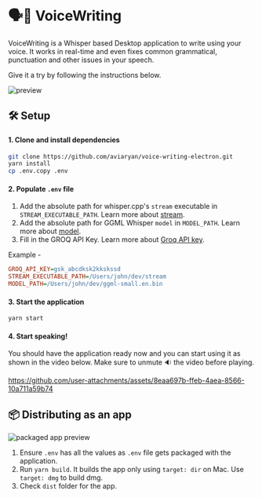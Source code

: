 # 🗣️📝 VoiceWriting

VoiceWriting is a Whisper based Desktop application to write using your voice.
It works in real-time and even fixes common grammatical, punctuation and other issues in your speech.

Give it a try by following the instructions below.

![preview](https://github.com/user-attachments/assets/72c9fc6b-f313-4cd2-a996-7eecdc63738f)

## 🛠️ Setup

#### 1. Clone and install dependencies

```sh
git clone https://github.com/aviaryan/voice-writing-electron.git
yarn install
cp .env.copy .env
```

#### 2. Populate `.env` file

1. Add the absolute path for whisper.cpp's `stream` executable in `STREAM_EXECUTABLE_PATH`. Learn more about [stream](docs/DEPENDENCIES.md#stream).
2. Add the absolute path for GGML Whisper `model` in `MODEL_PATH`. Learn more about [model](docs/DEPENDENCIES.md#model).
3. Fill in the GROQ API Key. Learn more about [Groq API key](docs/DEPENDENCIES.md#groq).

Example -

```ini
GROQ_API_KEY=gsk_abcdksk2kkskssd
STREAM_EXECUTABLE_PATH=/Users/john/dev/stream
MODEL_PATH=/Users/john/dev/ggml-small.en.bin
```

#### 3. Start the application

```sh
yarn start
```

#### 4. Start speaking!

You should have the application ready now and you can start using it as shown in the video below. Make sure to unmute 🔉 the video before playing.

https://github.com/user-attachments/assets/8eaa697b-ffeb-4aea-8566-10a711a59b74


## 📦 Distributing as an app

![packaged app preview](https://github.com/user-attachments/assets/90ae73c6-e5ba-46e6-8224-8b3e92e26b27)

1. Ensure `.env` has all the values as `.env` file gets packaged with the application.
2. Run `yarn build`. It builds the app only using `target: dir` on Mac. Use `target: dmg` to build dmg.
3. Check `dist` folder for the app.
